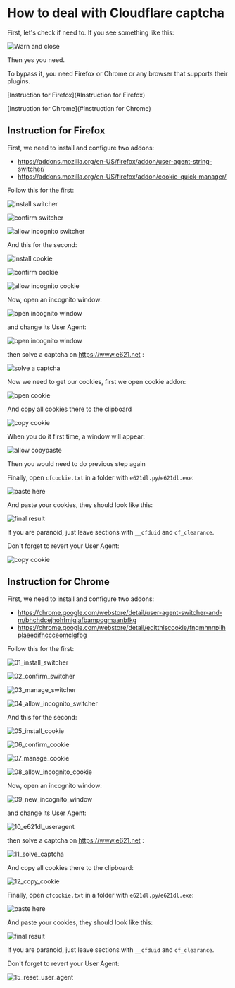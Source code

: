 # How to deal with Cloudflare captcha

First, let's check if need to. If you see something like this:

![Warn and close](pics/00_wild_cloudflare.png)

Then yes you need.

To bypass it, you need Firefox or Chrome or any browser that supports their plugins.

[Instruction for Firefox](#Instruction for Firefox)

[Instruction for Chrome](#Instruction for Chrome)

## Instruction for Firefox

First, we need to install and configure two addons:

* https://addons.mozilla.org/en-US/firefox/addon/user-agent-string-switcher/
* https://addons.mozilla.org/en-US/firefox/addon/cookie-quick-manager/

Follow this for the first:

![install switcher](pics/firefoxpix/01_install_switcher.png)

![confirm switcher](pics/firefoxpix/02_confirm_switcher.png)

![allow incognito switcher](pics/firefoxpix/03_allow_incognito_switcher.png)



And this for the second:



![install cookie](pics/firefoxpix/04_install_cookie.png)

![confirm cookie](pics/firefoxpix/05_confirm_cookie.png)

![allow incognito cookie](pics/firefoxpix/06_allow_incognito_cookie.png)



Now, open an incognito window:

![open incognito window](pics/firefoxpix/07_new_incognito_window.png)



and change its User Agent:

![open incognito window](pics/firefoxpix/08_e621dl_useragent.png)

then solve a captcha on https://www.e621.net :

![solve a captcha](pics/firefoxpix/09_solve_captcha.png)

Now we need to get our cookies, first we open cookie addon:

![open cookie](pics/firefoxpix/10_open_cookie.png)

And copy all cookies there to the clipboard

![copy cookie](pics/firefoxpix/11_copy_cookie.png)

When you do it first time, a window will appear:

![allow copypaste](pics/firefoxpix/12_allow_copypaste.png)

Then you would need to do previous step again

Finally, open `cfcookie.txt` in a folder with `e621dl.py`/`e621dl.exe`:

![paste here](pics/13_paste_here.png)

And paste your cookies, they should look like this:

![final result](pics/14_final_result.png)

If you are paranoid, just leave sections with `__cfduid` and `cf_clearance`.

Don't forget to revert your User Agent:

![copy cookie](pics/firefoxpix/15_reset_useragent.png)



## Instruction for Chrome

First, we need to install and configure two addons:

* https://chrome.google.com/webstore/detail/user-agent-switcher-and-m/bhchdcejhohfmigjafbampogmaanbfkg
* https://chrome.google.com/webstore/detail/editthiscookie/fngmhnnpilhplaeedifhccceomclgfbg

Follow this for the first:

![01_install_switcher](pics\chromepix\01_install_switcher.png)



![02_confirm_switcher](pics\chromepix\02_confirm_switcher.png)

![03_manage_switcher](pics\chromepix\03_manage_switcher.png)



![04_allow_incognito_switcher](pics\chromepix\04_allow_incognito_switcher.png)





And this for the second:



![05_install_cookie](pics\chromepix\05_install_cookie.png)



![06_confirm_cookie](pics\chromepix\06_confirm_cookie.png)



![07_manage_cookie](pics\chromepix\07_manage_cookie.png)



![08_allow_incognito_cookie](pics\chromepix\08_allow_incognito_cookie.png)



Now, open an incognito window:

![09_new_incognito_window](pics\chromepix\09_new_incognito_window.png)



and change its User Agent:

![10_e621dl_useragent](pics\chromepix\10_e621dl_useragent.png)



then solve a captcha on https://www.e621.net :

![11_solve_captcha](pics\chromepix\11_solve_captcha.png)

And copy all cookies there to the clipboard:

![12_copy_cookie](pics\chromepix\12_copy_cookie.png)

Finally, open `cfcookie.txt` in a folder with `e621dl.py`/`e621dl.exe`:

![paste here](pics/13_paste_here.png)

And paste your cookies, they should look like this:

![final result](pics/14_final_result.png)

If you are paranoid, just leave sections with `__cfduid` and `cf_clearance`.

Don't forget to revert your User Agent:

![15_reset_user_agent](F:\temp\4\pics\chromepix\15_reset_user_agent.png)